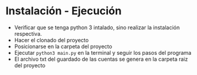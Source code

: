# Instalación - Ejecución
- Verificar que se tenga python 3 intalado, sino realizar la instalación respectiva.
- Hacer el clonado del proyecto
- Posicionarse en la carpeta del proyecto
- Ejecutar `python3 main.py` en la terminal y seguir los pasos del programa
- El archivo txt del guardado de las cuentas se genera en la carpeta raiz del proyecto

